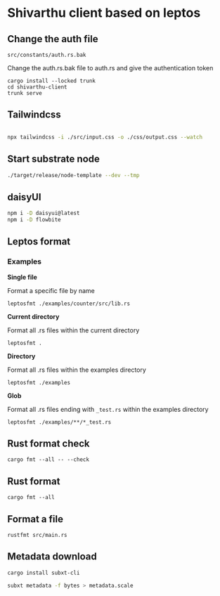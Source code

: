 # Shivarthu client based on leptos

## Change the auth file

`src/constants/auth.rs.bak`

Change the auth.rs.bak file to auth.rs and give the authentication token

```
cargo install --locked trunk
cd shivarthu-client
trunk serve
```

## Tailwindcss

```bash

npx tailwindcss -i ./src/input.css -o ./css/output.css --watch

```
## Start substrate node
```bash
./target/release/node-template --dev --tmp
```

## daisyUI

```bash
npm i -D daisyui@latest
npm i -D flowbite
```

## Leptos format

### Examples

**Single file**

Format a specific file by name

`leptosfmt ./examples/counter/src/lib.rs`

**Current directory**

Format all .rs files within the current directory

`leptosfmt .`

**Directory**

Format all .rs files within the examples directory

`leptosfmt ./examples`

**Glob**

Format all .rs files ending with `_test.rs` within the examples directory

`leptosfmt ./examples/**/*_test.rs`

## Rust format check

`cargo fmt --all -- --check`

## Rust format

`cargo fmt --all`

## Format a file

`rustfmt src/main.rs `

<!-- ## rpc call to substrate
## transaction
## storage call
## ipfs file upload -->

## Metadata download

```bash
cargo install subxt-cli
```

```bash
subxt metadata -f bytes > metadata.scale
```
